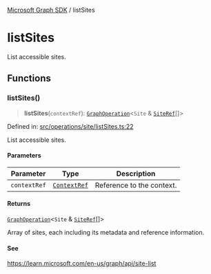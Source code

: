[Microsoft Graph SDK](README.md) / listSites

# listSites

List accessible sites.

## Functions

### listSites()

> **listSites**(`contextRef`): [`GraphOperation`](GraphOperation.md#graphoperation)\<`Site` & [`SiteRef`](SiteRef.md#siteref)[]\>

Defined in: [src/operations/site/listSites.ts:22](https://github.com/Future-Secure-AI/microsoft-graph/blob/main/src/operations/site/listSites.ts#L22)

List accessible sites.

#### Parameters

| Parameter | Type | Description |
| ------ | ------ | ------ |
| `contextRef` | [`ContextRef`](ContextRef.md#contextref) | Reference to the context. |

#### Returns

[`GraphOperation`](GraphOperation.md#graphoperation)\<`Site` & [`SiteRef`](SiteRef.md#siteref)[]\>

Array of sites, each including its metadata and reference information.

#### See

https://learn.microsoft.com/en-us/graph/api/site-list
